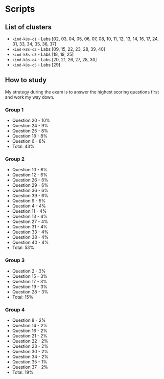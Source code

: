 # Scripts

## List of clusters

- `kind-k8s-c1` - Labs [02, 03, 04, 05, 06, 07, 08, 10, 11, 12, 13, 14, 16, 17, 24, 31, 33, 34, 35, 36, 37]
- `kind-k8s-c2` - Labs [09, 15, 22, 23, 28, 39, 40]
- `kind-k8s-c3` - Labs [18, 19, 25]
- `kind-k8s-c4` - Labs [20, 21, 26, 27, 28, 30]
- `kind-k8s-c5` - Labs [29]

## How to study

My strategy during the exam is to answer the highest scoring questions first and work my way down.

### Group 1

- Question 20 - 10%
- Question 24 - 9%
- Question 25 - 8%
- Question 18 - 8%
- Question 6 - 8%
- Total: 43%

### Group 2

- Question 10 - 6%
- Question 12 - 6%
- Question 26 - 6%
- Question 29 - 6%
- Question 36 - 6%
- Question 39 - 6%
- Question 9 - 5%
- Question 4 - 4%
- Question 11 - 4%
- Question 13 - 4%
- Question 27 - 4%
- Question 31 - 4%
- Question 33 - 4%
- Question 38 - 4%
- Question 40 - 4%
- Total: 53%

### Group 3

- Question 2 - 3%
- Question 15 - 3%
- Question 17 - 3%
- Question 19 - 3%
- Question 28 - 3%
- Total: 15%

### Group 4

- Question 8 - 2%
- Question 14 - 2%
- Question 16 - 2%
- Question 21 - 2%
- Question 22 - 2%
- Question 23 - 2%
- Question 30 - 2%
- Question 34 - 2%
- Question 35 - 1%
- Question 37 - 2%
- Total: 19%

